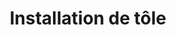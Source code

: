 ---
title: "Installation de tôle"
url: /saint-fabien-de-panet/installation-de-tole/
shop: Autowerkstatt
---
